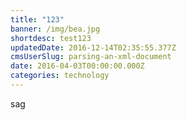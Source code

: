 ```yaml
---
title: "123"
banner: /img/bea.jpg
shortdesc: test123
updatedDate: 2016-12-14T02:35:55.377Z
cmsUserSlug: parsing-an-xml-document
date: 2016-04-03T00:00:00.000Z
categories: technology
---
```


sag